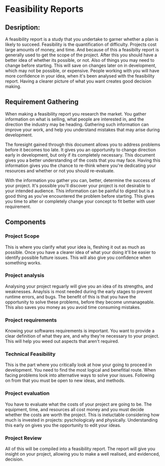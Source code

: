 # Feasibility Reports

## Desription:
A feasibility report is a study that you undertake to garner whether a plan is likely to succeed. Feasibility is the quantification of difficulty. Projects cost large amounts of money, and time. And because of this a feasibilty report is generally used to get the scope of the project. After this you should have a better idea of whether its possible, or not. Also of things you may need to change before starting. This will save on changes later on in development, which may not be possible, or expensive. People working with you will have more confidence in your idea, when it's been analysed with the feasibility report. Having a clearer picture of what you want creates good decision making.

## Requirement Gathering

When making a feasibility report you research the market. You gather information on what is selling, what people are interested in, and the direction the industry may be heading. Gathering such information can improve your work, and help you understand mistakes that may arise during development.

The foresight gained through this document allows you to address problems before it becomes too late. It gives you an opportunity to change direction early in development, but only if its completely necessary. This document gives you a better understanding of the costs that you may face. Having this information gives you the chance to re-think where you're dedicating your resources and whether or not you should re-evaluate.

With the information you gather you can, better, determine the success of your project. It's possible you'll discover your project is not desirable to your intended audience. This information can be painful to digest but is a good thing as you've encountered the problem before starting. This gives you time to alter or completely change your concept to fit better with user requirement.

## Components

### Project Scope

This is where you clarify what your idea is, fleshing it out as much as possible. Once you have a clearer idea of what your doing it'll be easier to identify possible futture issues. This will also give you confidence when something works. 

### Project analysis

Analysing your project reguarly will give you an idea of its strengths, and weaknesses. Anaylsis is most needed during the early stages to prevent runtime errors, and bugs. The benefit of this is that you have the opportunity to solve these problems, before they become unmanageable. This also saves you money as you avoid time consuming mistakes.

### Project requirements

Knowing your softwares requirements is important. You want to provide a clear definition of what they are, and why they're necessary to your project. This will help you weed out aspects that aren't required.

### Technical Feasibility

This is the part where you critically look at how your going to proceed in development. You need to find the most logical and benefitial route. When facing problems look into alternative ways to solve your issues. Following on from that you must be open to new ideas, and methods. 

### Project evaluation

You have to evaluate what the costs of your project are going to be. The equipment, time, and resources all cost money and you must decide whether the costs are worth the project. This is ineluctable considering how much is invested in projects: pyschologicaly and physically. Understanding this early on gives you the opportunity to edit your ideas.

### Project Review

All of this will be compiled into a feasibility report. The report will give you insight on your project, allowing you to make a well realised, and evidenced, decision.
